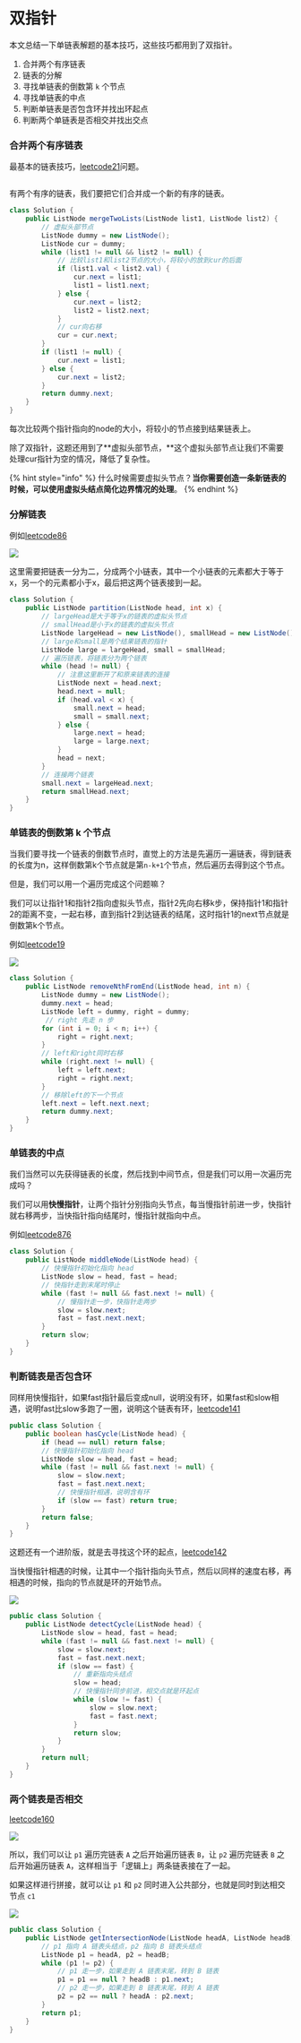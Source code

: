 # 双指针

本文总结一下单链表解题的基本技巧，这些技巧都用到了双指针。

1. 合并两个有序链表
2. 链表的分解
3. 寻找单链表的倒数第 `k` 个节点
4. 寻找单链表的中点
5. 判断单链表是否包含环并找出环起点
6. 判断两个单链表是否相交并找出交点

### 合并两个有序链表 <a href="#he-bing-liang-ge-you-xu-lian-biao" id="he-bing-liang-ge-you-xu-lian-biao"></a>

最基本的链表技巧，[leetcode21](https://leetcode.com/problems/merge-two-sorted-lists/)问题。

<figure><img src="../../.gitbook/assets/image (1) (1).png" alt=""><figcaption></figcaption></figure>

有两个有序的链表，我们要把它们合并成一个新的有序的链表。

```java
class Solution {
    public ListNode mergeTwoLists(ListNode list1, ListNode list2) {
        // 虚拟头部节点
        ListNode dummy = new ListNode();
        ListNode cur = dummy;
        while (list1 != null && list2 != null) {
            // 比较list1和list2节点的大小，将较小的放到cur的后面
            if (list1.val < list2.val) {
                cur.next = list1;
                list1 = list1.next;
            } else {
                cur.next = list2;
                list2 = list2.next;
            }
            // cur向右移
            cur = cur.next;
        }
        if (list1 != null) {
            cur.next = list1;
        } else {
            cur.next = list2;
        }
        return dummy.next;
    }
}
```

每次比较两个指针指向的node的大小，将较小的节点接到结果链表上。

除了双指针，这题还用到了**虚拟头部节点，**这个虚拟头部节点让我们不需要处理cur指针为空的情况，降低了复杂性。

{% hint style="info" %}
什么时候需要虚拟头节点？**当你需要创造一条新链表的时候，可以使用虚拟头结点简化边界情况的处理**。
{% endhint %}

### 分解链表 <a href="#he-bing-liang-ge-you-xu-lian-biao" id="he-bing-liang-ge-you-xu-lian-biao"></a>

例如[leetcode86](https://leetcode.com/problems/partition-list/description/)

![](<../../.gitbook/assets/image (2) (1).png>)

这里需要把链表一分为二，分成两个小链表，其中一个小链表的元素都大于等于x，另一个的元素都小于x，最后把这两个链表接到一起。

```java
class Solution {
    public ListNode partition(ListNode head, int x) {
        // largeHead是大于等于x的链表的虚拟头节点
        // smallHead是小于x的链表的虚拟头节点
        ListNode largeHead = new ListNode(), smallHead = new ListNode();
        // large和small是两个结果链表的指针
        ListNode large = largeHead, small = smallHead;
        // 遍历链表，将链表分为两个链表
        while (head != null) {
            // 注意这里断开了和原来链表的连接
            ListNode next = head.next;
            head.next = null;
            if (head.val < x) {
                small.next = head;
                small = small.next;
            } else {
                large.next = head;
                large = large.next;
            }
            head = next;
        }
        // 连接两个链表
        small.next = largeHead.next;
        return smallHead.next;
    }
}
```

### 单链表的倒数第 k 个节点 <a href="#dan-lian-biao-de-dao-shu-dikge-jie-dian" id="dan-lian-biao-de-dao-shu-dikge-jie-dian"></a>

当我们要寻找一个链表的倒数节点时，直觉上的方法是先遍历一遍链表，得到链表的长度为n，这样倒数第k个节点就是第`n-k+1`个节点，然后遍历去得到这个节点。

但是，我们可以用一个遍历完成这个问题嘛？

我们可以让指针1和指针2指向虚拟头节点，指针2先向右移k步，保持指针1和指针2的距离不变，一起右移，直到指针2到达链表的结尾，这时指针1的next节点就是倒数第k个节点。

例如[leetcode19](https://leetcode.com/problems/remove-nth-node-from-end-of-list/description/)

![](<../../.gitbook/assets/image (5).png>)

```java
class Solution {
    public ListNode removeNthFromEnd(ListNode head, int n) {
        ListNode dummy = new ListNode();
        dummy.next = head;
        ListNode left = dummy, right = dummy;
         // right 先走 n 步
        for (int i = 0; i < n; i++) {
            right = right.next;
        }
        // left和right同时右移
        while (right.next != null) {
            left = left.next;
            right = right.next;
        }
        // 移除left的下一个节点
        left.next = left.next.next;
        return dummy.next;
    }
}
```

### 单链表的中点

我们当然可以先获得链表的长度，然后找到中间节点，但是我们可以用一次遍历完成吗？

我们可以用**快慢指针**，让两个指针分别指向头节点，每当慢指针前进一步，快指针就右移两步，当快指针指向结尾时，慢指针就指向中点。

例如[leetcode876](https://leetcode.com/problems/middle-of-the-linked-list/description/)

```java
class Solution {
    public ListNode middleNode(ListNode head) {
        // 快慢指针初始化指向 head
        ListNode slow = head, fast = head;
        // 快指针走到末尾时停止
        while (fast != null && fast.next != null) {
            // 慢指针走一步，快指针走两步
            slow = slow.next;
            fast = fast.next.next;
        }
        return slow;
    }
}
```

### 判断链表是否包含环 <a href="#pan-duan-lian-biao-shi-fou-bao-han-huan" id="pan-duan-lian-biao-shi-fou-bao-han-huan"></a>

同样用快慢指针，如果fast指针最后变成null，说明没有环，如果fast和slow相遇，说明fast比slow多跑了一圈，说明这个链表有环，[leetcode141](https://leetcode.com/problems/linked-list-cycle/description/)

```java
public class Solution {
    public boolean hasCycle(ListNode head) {
        if (head == null) return false;
        // 快慢指针初始化指向 head
        ListNode slow = head, fast = head;
        while (fast != null && fast.next != null) {
            slow = slow.next;
            fast = fast.next.next;
            // 快慢指针相遇，说明含有环
            if (slow == fast) return true;
        }
        return false;
    }
}
```

这题还有一个进阶版，就是去寻找这个环的起点，[leetcode142](https://leetcode.com/problems/linked-list-cycle-ii/description/)

当快慢指针相遇的时候，让其中一个指针指向头节点，然后以同样的速度右移，再相遇的时候，指向的节点就是环的开始节点。

![](<../../.gitbook/assets/image (4).png>)

```java
public class Solution {
    public ListNode detectCycle(ListNode head) {
        ListNode slow = head, fast = head;
        while (fast != null && fast.next != null) {
            slow = slow.next;
            fast = fast.next.next;
            if (slow == fast) {
                // 重新指向头结点
                slow = head;
                // 快慢指针同步前进，相交点就是环起点
                while (slow != fast) {
                    slow = slow.next;
                    fast = fast.next;
                }
                return slow;
            }
        }
        return null;
    }
}
```

### 两个链表是否相交 <a href="#liang-ge-lian-biao-shi-fou-xiang-jiao" id="liang-ge-lian-biao-shi-fou-xiang-jiao"></a>

[leetcode160](https://leetcode.com/problems/intersection-of-two-linked-lists/description/)

![](<../../.gitbook/assets/image (1) (1) (1).png>)

所以，我们可以让 `p1` 遍历完链表 `A` 之后开始遍历链表 `B`，让 `p2` 遍历完链表 `B` 之后开始遍历链表 `A`，这样相当于「逻辑上」两条链表接在了一起。

如果这样进行拼接，就可以让 `p1` 和 `p2` 同时进入公共部分，也就是同时到达相交节点 `c1`

![](<../../.gitbook/assets/image (3).png>)

```java
public class Solution {
    public ListNode getIntersectionNode(ListNode headA, ListNode headB) {
        // p1 指向 A 链表头结点，p2 指向 B 链表头结点
        ListNode p1 = headA, p2 = headB;
        while (p1 != p2) {
            // p1 走一步，如果走到 A 链表末尾，转到 B 链表
            p1 = p1 == null ? headB : p1.next;
            // p2 走一步，如果走到 B 链表末尾，转到 A 链表
            p2 = p2 == null ? headA : p2.next;
        }
        return p1;
    }
}
```
